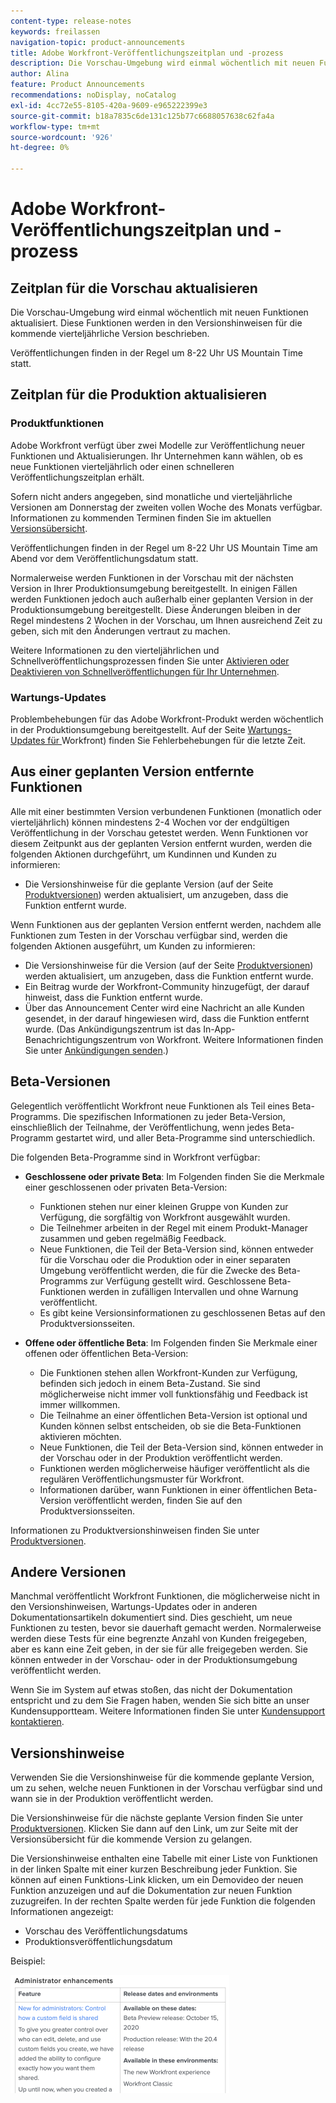 ```yaml
---
content-type: release-notes
keywords: freilassen
navigation-topic: product-announcements
title: Adobe Workfront-Veröffentlichungszeitplan und -prozess
description: Die Vorschau-Umgebung wird einmal wöchentlich mit neuen Funktionen aktualisiert. Diese Funktionen werden in den Versionshinweisen für die kommende vierteljährliche Version beschrieben.
author: Alina
feature: Product Announcements
recommendations: noDisplay, noCatalog
exl-id: 4cc72e55-8105-420a-9609-e965222399e3
source-git-commit: b18a7835c6de131c125b77c6688057638c62fa4a
workflow-type: tm+mt
source-wordcount: '926'
ht-degree: 0%

---
```


# Adobe Workfront-Veröffentlichungszeitplan und -prozess

## Zeitplan für die Vorschau aktualisieren

Die Vorschau-Umgebung wird einmal wöchentlich mit neuen Funktionen aktualisiert. Diese Funktionen werden in den Versionshinweisen für die kommende vierteljährliche Version beschrieben.

Veröffentlichungen finden in der Regel um 8-22 Uhr US Mountain Time statt.

## Zeitplan für die Produktion aktualisieren

### Produktfunktionen


Adobe Workfront verfügt über zwei Modelle zur Veröffentlichung neuer Funktionen und Aktualisierungen. Ihr Unternehmen kann wählen, ob es neue Funktionen vierteljährlich oder einen schnelleren Veröffentlichungszeitplan erhält.

Sofern nicht anders angegeben, sind monatliche und vierteljährliche Versionen am Donnerstag der zweiten vollen Woche des Monats verfügbar. Informationen zu kommenden Terminen finden Sie im aktuellen [Versionsübersicht](/help/quicksilver/product-announcements/product-releases/product-releases.md).

Veröffentlichungen finden in der Regel um 8-22 Uhr US Mountain Time am Abend vor dem Veröffentlichungsdatum statt.

Normalerweise werden Funktionen in der Vorschau mit der nächsten Version in Ihrer Produktionsumgebung bereitgestellt. In einigen Fällen werden Funktionen jedoch auch außerhalb einer geplanten Version in der Produktionsumgebung bereitgestellt. Diese Änderungen bleiben in der Regel mindestens 2 Wochen in der Vorschau, um Ihnen ausreichend Zeit zu geben, sich mit den Änderungen vertraut zu machen.

Weitere Informationen zu den vierteljährlichen und Schnellveröffentlichungsprozessen finden Sie unter [Aktivieren oder Deaktivieren von Schnellveröffentlichungen für Ihr Unternehmen](/help/quicksilver/administration-and-setup/set-up-workfront/configure-system-defaults/enable-fast-release-process.md).

### Wartungs-Updates

Problembehebungen für das Adobe Workfront-Produkt werden wöchentlich in der Produktionsumgebung bereitgestellt. Auf der Seite [Wartungs-Updates für ](https://experienceleague.adobe.com/en/docs/workfront-known-issues/releases/current-updates)Workfront) finden Sie Fehlerbehebungen für die letzte Zeit.

## Aus einer geplanten Version entfernte Funktionen

Alle mit einer bestimmten Version verbundenen Funktionen (monatlich oder vierteljährlich) können mindestens 2-4 Wochen vor der endgültigen Veröffentlichung in der Vorschau getestet werden. Wenn Funktionen vor diesem Zeitpunkt aus der geplanten Version entfernt wurden, werden die folgenden Aktionen durchgeführt, um Kundinnen und Kunden zu informieren:

* Die Versionshinweise für die geplante Version (auf der Seite [Produktversionen](../../product-announcements/product-releases/product-releases.md)) werden aktualisiert, um anzugeben, dass die Funktion entfernt wurde.

Wenn Funktionen aus der geplanten Version entfernt werden, nachdem alle Funktionen zum Testen in der Vorschau verfügbar sind, werden die folgenden Aktionen ausgeführt, um Kunden zu informieren:

* Die Versionshinweise für die Version (auf der Seite [Produktversionen](../../product-announcements/product-releases/product-releases.md)) werden aktualisiert, um anzugeben, dass die Funktion entfernt wurde.
* Ein Beitrag wurde der Workfront-Community hinzugefügt, der darauf hinweist, dass die Funktion entfernt wurde.
* Über das Announcement Center wird eine Nachricht an alle Kunden gesendet, in der darauf hingewiesen wird, dass die Funktion entfernt wurde. (Das Ankündigungszentrum ist das In-App-Benachrichtigungszentrum von Workfront. Weitere Informationen finden Sie unter [Ankündigungen senden](../../administration-and-setup/get-started-wf-administration/view-send-announcements.md).)

## Beta-Versionen

Gelegentlich veröffentlicht Workfront neue Funktionen als Teil eines Beta-Programms.
Die spezifischen Informationen zu jeder Beta-Version, einschließlich der Teilnahme, der Veröffentlichung, wenn jedes Beta-Programm gestartet wird, und aller Beta-Programme sind unterschiedlich.

Die folgenden Beta-Programme sind in Workfront verfügbar:

* **Geschlossene oder private Beta**: Im Folgenden finden Sie die Merkmale einer geschlossenen oder privaten Beta-Version:

   * Funktionen stehen nur einer kleinen Gruppe von Kunden zur Verfügung, die sorgfältig von Workfront ausgewählt wurden.
   * Die Teilnehmer arbeiten in der Regel mit einem Produkt-Manager zusammen und geben regelmäßig Feedback.
   * Neue Funktionen, die Teil der Beta-Version sind, können entweder für die Vorschau oder die Produktion oder in einer separaten Umgebung veröffentlicht werden, die für die Zwecke des Beta-Programms zur Verfügung gestellt wird. Geschlossene Beta-Funktionen werden in zufälligen Intervallen und ohne Warnung veröffentlicht.
   * Es gibt keine Versionsinformationen zu geschlossenen Betas auf den Produktversionsseiten.

* **Offene oder öffentliche Beta**: Im Folgenden finden Sie Merkmale einer offenen oder öffentlichen Beta-Version:

   * Die Funktionen stehen allen Workfront-Kunden zur Verfügung, befinden sich jedoch in einem Beta-Zustand. Sie sind möglicherweise nicht immer voll funktionsfähig und Feedback ist immer willkommen.
   * Die Teilnahme an einer öffentlichen Beta-Version ist optional und Kunden können selbst entscheiden, ob sie die Beta-Funktionen aktivieren möchten.
   * Neue Funktionen, die Teil der Beta-Version sind, können entweder in der Vorschau oder in der Produktion veröffentlicht werden.
   * Funktionen werden möglicherweise häufiger veröffentlicht als die regulären Veröffentlichungsmuster für Workfront.
   * Informationen darüber, wann Funktionen in einer öffentlichen Beta-Version veröffentlicht werden, finden Sie auf den Produktversionsseiten.

Informationen zu Produktversionshinweisen finden Sie unter [Produktversionen](../../product-announcements/product-releases/product-releases.md).

## Andere Versionen

Manchmal veröffentlicht Workfront Funktionen, die möglicherweise nicht in den Versionshinweisen, Wartungs-Updates oder in anderen Dokumentationsartikeln dokumentiert sind. Dies geschieht, um neue Funktionen zu testen, bevor sie dauerhaft gemacht werden. Normalerweise werden diese Tests für eine begrenzte Anzahl von Kunden freigegeben, aber es kann eine Zeit geben, in der sie für alle freigegeben werden. Sie können entweder in der Vorschau- oder in der Produktionsumgebung veröffentlicht werden.

Wenn Sie im System auf etwas stoßen, das nicht der Dokumentation entspricht und zu dem Sie Fragen haben, wenden Sie sich bitte an unser Kundensupportteam. Weitere Informationen finden Sie unter [Kundensupport kontaktieren](../../workfront-basics/tips-tricks-and-troubleshooting/contact-customer-support.md).

## Versionshinweise

Verwenden Sie die Versionshinweise für die kommende geplante Version, um zu sehen, welche neuen Funktionen in der Vorschau verfügbar sind und wann sie in der Produktion veröffentlicht werden.

Die Versionshinweise für die nächste geplante Version finden Sie unter [Produktversionen](../../product-announcements/product-releases/product-releases.md). Klicken Sie dann auf den Link, um zur Seite mit der Versionsübersicht für die kommende Version zu gelangen.

Die Versionshinweise enthalten eine Tabelle mit einer Liste von Funktionen in der linken Spalte mit einer kurzen Beschreibung jeder Funktion. Sie können auf einen Funktions-Link klicken, um ein Demovideo der neuen Funktion anzuzeigen und auf die Dokumentation zur neuen Funktion zuzugreifen. In der rechten Spalte werden für jede Funktion die folgenden Informationen angezeigt:

* Vorschau des Veröffentlichungsdatums
* Produktionsveröffentlichungsdatum

Beispiel:

![Beispiel für Versionshinweise](assets/release-notes-350x189.png)
